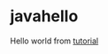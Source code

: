 # javahello

Hello world from [tutorial](http://www.bogotobogo.com/Java/tutorials/Spring-Boot/Spring-Boot-HelloWorld-with-Maven.php)
